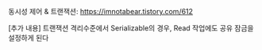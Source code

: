동시성 제어 & 트랜잭션: https://imnotabear.tistory.com/612


[추가 내용]
트랜잭션 격리수준에서 Serializable의 경우, Read 작업에도 공유 잠금을 설정하게 된다
